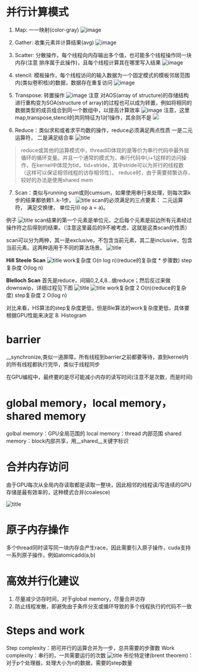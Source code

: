 # 并行计算模式

1. Map: 一一映射(color-gray) ![image](https://ask.qcloudimg.com/http-save/yehe-1215004/ro8uchdhvm.png?imageView2/2/w/1620)


2. Gather: 收集元素并计算结果(avg) ![image](https://ask.qcloudimg.com/http-save/yehe-1215004/c5ey0k4vyo.png?imageView2/2/w/1620)


3. Scatter: 分散操作，每个线程向内存输出多个值，也可能多个线程操作同一块内存(注意 排序属于此操作)，且每个线程计算其在哪里写入结果 ![image](https://ask.qcloudimg.com/http-save/yehe-1215004/9n28cfriur.png?imageView2/2/w/1620)


4. stencil: 模板操作，每个线程访问的输入数据为一个固定模式的模板邻居范围内(类似卷积核)的数据，数据存在重复访问 ![image](https://ask.qcloudimg.com/http-save/yehe-1215004/8b71jd6vot.png?imageView2/2/w/1620)


5. Transpose: 转置操作 ![image](https://ask.qcloudimg.com/http-save/yehe-1215004/c3epqiiyjt.png?imageView2/2/w/1620) 注意 对AOS(array of structure)的存储结构进行重构变为SOA(structure of array)的过程也可以成为转置，例如将相同的数据类型的成员组合到同一个数组中，以提高计算效率 ![image](https://ask.qcloudimg.com/http-save/yehe-1215004/wv2p3x9aku.png?imageView2/2/w/1620)
注意，这里map,transpose,stencil的共同特征为1对1操作，其余则不是
![](https://raw.githubusercontent.com/HViktorTsoi/gitnote-image/master/PicGo/Screenshot%20from%202020-02-26%2000-18-36.png)


6. Reduce：类似求和或者求平均数的操作，reduce必须满足两点性质 
一是二元运算符，
二是满足结合率 
![title](https://raw.githubusercontent.com/HViktorTsoi/gitnote-image/master/gitnote/2020/03/04/1583329953204-1583329953229.png)

> reduce或其他的运算模式中，threadID体现的是等价为串行代码中最外层循环的循环变量。并且一个通常的模式为，串行代码中i,i+1这样的访问操作，在kernel中体现为tid，tid+stride，其中stride可以为并行的线程数（这样可以保证相邻线程的访存相邻性）。
reduce时，由于需要频繁访存，较好的办法是使用shared mem

7. Scan：类似与running sum或则cumsum，如果使用串行来处理，则每次第k步的结果都依赖1..k-1步。
![title](https://raw.githubusercontent.com/HViktorTsoi/gitnote-image/master/gitnote/2020/03/05/1583344225270-1583344225272.png)
scan的必须满足的三点要素：
二元运算符，
满足交换律，
单位元I(I op a = a)。

例子 ![title](https://raw.githubusercontent.com/HViktorTsoi/gitnote-image/master/gitnote/2020/03/05/1583343676119-1583343676122.png)
scan结果的第一个元素是单位元，之后每个元素是前边所有元素经过操作符之后得到的结果。（注意这里最后的9不被考虑，这就是这类scan的性质）

scan可以分为两种，其一是exclusive，不包含当前元素，其二是inclusive，包含当前元素。这两种适用于不同的算法场景。
![title](https://raw.githubusercontent.com/HViktorTsoi/gitnote-image/master/gitnote/2020/03/05/1583344351006-1583344351009.png)	

**Hill Steele Scan**
![title](https://raw.githubusercontent.com/HViktorTsoi/gitnote-image/master/gitnote/2020/03/08/1583669522412-1583669522435.png)
work复杂度 O(n log n)(reduce的复杂度 * 步骤数)
step复杂度 O(log n)

**Blelloch Scan**
首先是reduce，间隔0,2,4,8...做reduce；然后反过来做downswip，详细过程见下图
![title](https://raw.githubusercontent.com/HViktorTsoi/gitnote-image/master/gitnote/2020/03/08/1583670374959-1583670374962.png)
![title](https://raw.githubusercontent.com/HViktorTsoi/gitnote-image/master/gitnote/2020/03/08/1583673639883-1583673639886.png)
work复杂度 2 O(n)(reduce的复杂度)
step复杂度 2 O(log n)

对比来看，HS算法的step复杂度更低，但是Ble算法的work复杂度更低，具体要根据GPU性能来决定
8. Histogram

# barrier
__synchronize,类似一道屏障，所有线程到barrier之前都要等待，直到kernel内的所有线程都执行完毕，类似于线程同步

在GPU编程中，最终要的是尽可能减小内存的读写时间(注意不是次数，而是时间)

# global memory，local memory，shared memory

golbal memory：GPU全局范围的
local memory：thread 内部范围
shared memory：block内部共享，用__shared__关键字标识

# 合并内存访问
由于GPU每次从全局内存读取都是读取一整块，因此相邻的线程读/写连续的GPU存储是最有效率的，这种模式合并(coalesce)

![title](https://raw.githubusercontent.com/HViktorTsoi/gitnote-image/master/gitnote/2020/03/02/1583158508705-1583158508735.png)

# 原子内存操作
多个thread同时读写同一块内存会产生race，因此需要引入原子操作，cuda支持一系列原子操作，例如atomicadd(a,b)

# 高效并行化建议
1. 尽量减少访存时间，对于global memory，尽量合并访存
2. 防止线程发散，即避免由于条件分支或循环导致的多个线程执行的代码不一致

# Steps and work
Step complexity：把可并行的运算合并为一步，总共需要的步骤数
Work complexity：串行的，一共需要运行的次数
![title](https://raw.githubusercontent.com/HViktorTsoi/gitnote-image/master/gitnote/2020/03/04/1583320390102-1583320390109.png)
布伦特定律(brent theorem)：对于p个处理器，处理大小为n的数据，需要的step数量
